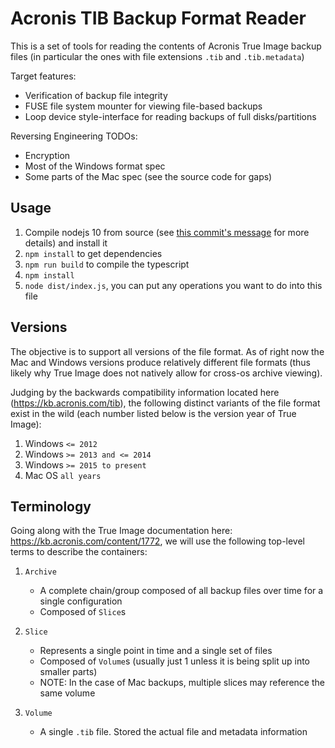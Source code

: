 Acronis TIB Backup Format Reader
================================

This is a set of tools for reading the contents of Acronis True Image backup files (in particular the ones with file extensions `.tib` and `.tib.metadata`)

Target features:
- Verification of backup file integrity
- FUSE file system mounter for viewing file-based backups
- Loop device style-interface for reading backups of full disks/partitions

Reversing Engineering TODOs:
- Encryption
- Most of the Windows format spec
- Some parts of the Mac spec (see the source code for gaps)


Usage
-----

1. Compile nodejs 10 from source (see [this commit's message](https://github.com/sbond75/acronis-tib/commit/40b597e69bc34e322a0f4240ad26d58392f2caf5) for more details) and install it
2. `npm install` to get dependencies
3. `npm run build` to compile the typescript
4. `npm install`
5. `node dist/index.js`, you can put any operations you want to do into this file

Versions
--------

The objective is to support all versions of the file format. As of right now the Mac and Windows versions produce relatively different file formats (thus likely why True Image does not natively allow for cross-os archive viewing).

Judging by the backwards compatibility information located here (https://kb.acronis.com/tib), the following distinct variants of the file format exist in the wild (each number listed below is the version year of True Image):
1. Windows `<= 2012`
2. Windows `>= 2013 and <= 2014`
3. Windows `>= 2015 to present`
4. Mac OS `all years`


Terminology
-----------

Going along with the True Image documentation here: https://kb.acronis.com/content/1772, we will use the following top-level terms to describe the containers:

1. `Archive` 
	- A complete chain/group composed of all backup files over time for a single configuration
	- Composed of `Slice`s

2. `Slice`
	- Represents a single point in time and a single set of files
	- Composed of `Volume`s  (usually just 1 unless it is being split up into smaller parts)
	- NOTE: In the case of Mac backups, multiple slices may reference the same volume 

3. `Volume`
	- A single `.tib` file. Stored the actual file and metadata information
